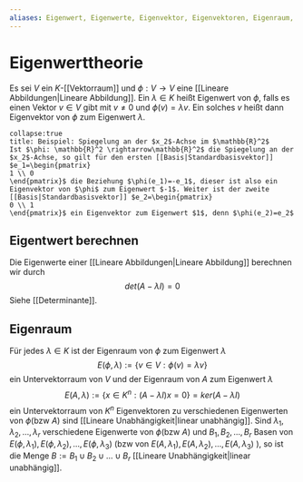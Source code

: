```yaml
---
aliases: Eigenwert, Eigenwerte, Eigenvektor, Eigenvektoren, Eigenraum, Eigenräume
---
```

# Eigenwerttheorie
Es sei $V$ ein $K$-[[Vektorraum]] und $\phi: V\rightarrow V$ eine [[Lineare Abbildungen|Lineare Abbildung]]. Ein $\lambda \in K$ heißt Eigenwert von $\phi$, falls es einen Vektor $v \in V$ gibt mit $v\neq 0$ und $\phi(v)=\lambda v$. Ein solches $v$ heißt dann Eigenvektor von $\phi$ zum Eigenwert $\lambda$.

```ad-example
collapse:true
title: Beispiel: Spiegelung an der $x_2$-Achse im $\mathbb{R}^2$
Ist $\phi: \mathbb{R}^2 \rightarrow\mathbb{R}^2$ die Spiegelung an der $x_2$-Achse, so gilt für den ersten [[Basis|Standardbasisvektor]] $e_1=\begin{pmatrix}
1 \\ 0
\end{pmatrix}$ die Beziehung $\phi(e_1)=-e_1$, dieser ist also ein Eigenvektor von $\phi$ zum Eigenwert $-1$. Weiter ist der zweite [[Basis|Standardbasisvektor]] $e_2=\begin{pmatrix}
0 \\ 1
\end{pmatrix}$ ein Eigenvektor zum Eigenwert $1$, denn $\phi(e_2)=e_2$
```
## Eigentwert berechnen
Die Eigenwerte einer [[Lineare Abbildungen|Lineare Abbildung]] berechnen wir durch
$$det(A-\lambda I)=0$$
Siehe [[Determinante]].

## Eigenraum
Für jedes $\lambda \in K$ ist der Eigenraum von $\phi$ zum Eigenwert $\lambda$
$$E(\phi,\lambda):=\{v\in V:\phi(v)=\lambda v\}$$
ein Untervektorraum von $V$ und der Eigenraum von $A$ zum Eigenwert $\lambda$
$$E(A,\lambda):=\{x\in K^n:(A-\lambda I)x=0\}=ker(A-\lambda I)$$
ein Untervektorraum von $K^n$
Eigenvektoren zu verschiedenen Eigenwerten von $\phi$(bzw $A$) sind [[Lineare Unabhängigkeit|linear unabhängig]].
Sind $\lambda_1,\lambda_2,\dotso,\lambda_r$ verschiedene Eigenwerte von $\phi$(bzw $A$) und $B_1, B_2, \dotso, B_r$ Basen von $E(\phi,\lambda_1), E(\phi,\lambda_2), \dotso,E(\phi,\lambda_3)$ (bzw von $E(A,\lambda_1), E(A,\lambda_2), \dotso,E(A,\lambda_3)$ ), so ist die Menge $B:=B_1\cup B_2 \cup\dotso\cup B_r$ [[Lineare Unabhängigkeit|linear unabhängig]].